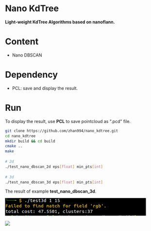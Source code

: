 # Nano KdTree
**Light-weight KdTree Algorithms based on nanoflann.**

# Content
- Nano DBSCAN

# Dependency

- PCL: save and display the result.

# Run

To display the result, use **PCL** to save pointcloud as ".pcd" file.

```bash
git clone https://github.com/zhan994/nano_kdtree.git
cd nano_kdtree
mkdir build && cd build
cmake ..
make

# 2d
./test_nano_dbscan_2d eps[float] min_pts[int] 

# 3d
./test_nano_dbscan_3d eps[float] min_pts[int] 
```

The result of example **test_nano_dbscan_3d**.

![](imgs/test_nano_dbscan_3d.png)

![](imgs/test_nano_dbscan_3d.gif)
